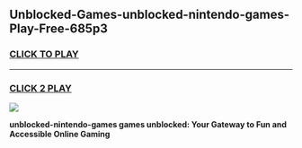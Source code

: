 
## Unblocked-Games-unblocked-nintendo-games-Play-Free-685p3
<h3>
<a href="https://premium76.site?title=unblocked-nintendo-games&ref=20A">CLICK TO PLAY</a></h3>
<hr>

<h3>
<a href="https://premium76.site?title=unblocked-nintendo-games&ref=20A">CLICK 2 PLAY</a>
  
</h3>

<a href="https://premium76.site?title=unblocked-nintendo-games&ref=20A"><img src="https://clearcache.store/games.png"></a>


**unblocked-nintendo-games games unblocked: Your Gateway to Fun and Accessible Online Gaming**
